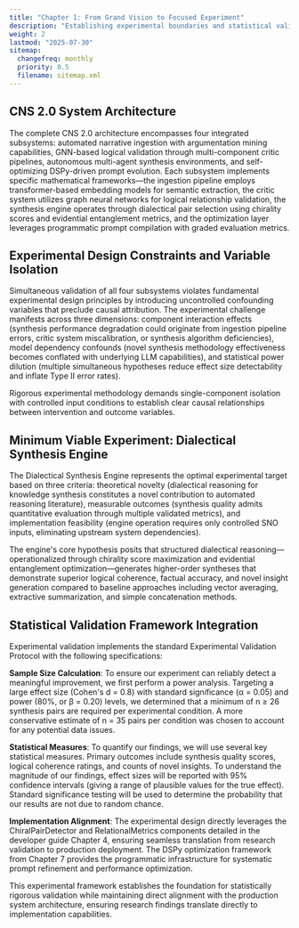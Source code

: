 ```yaml
---
title: "Chapter 1: From Grand Vision to Focused Experiment"
description: "Establishing experimental boundaries and statistical validation frameworks for the CNS 2.0 dialectical synthesis engine."
weight: 2
lastmod: "2025-07-30"
sitemap:
  changefreq: monthly
  priority: 0.5
  filename: sitemap.xml
---
```


## CNS 2.0 System Architecture

The complete CNS 2.0 architecture encompasses four integrated subsystems: automated narrative ingestion with argumentation mining capabilities, GNN-based logical validation through multi-component critic pipelines, autonomous multi-agent synthesis environments, and self-optimizing DSPy-driven prompt evolution. Each subsystem implements specific mathematical frameworks—the ingestion pipeline employs transformer-based embedding models for semantic extraction, the critic system utilizes graph neural networks for logical relationship validation, the synthesis engine operates through dialectical pair selection using chirality scores and evidential entanglement metrics, and the optimization layer leverages programmatic prompt compilation with graded evaluation metrics.

## Experimental Design Constraints and Variable Isolation

Simultaneous validation of all four subsystems violates fundamental experimental design principles by introducing uncontrolled confounding variables that preclude causal attribution. The experimental challenge manifests across three dimensions: component interaction effects (synthesis performance degradation could originate from ingestion pipeline errors, critic system miscalibration, or synthesis algorithm deficiencies), model dependency confounds (novel synthesis methodology effectiveness becomes conflated with underlying LLM capabilities), and statistical power dilution (multiple simultaneous hypotheses reduce effect size detectability and inflate Type II error rates).

Rigorous experimental methodology demands single-component isolation with controlled input conditions to establish clear causal relationships between intervention and outcome variables.

## Minimum Viable Experiment: Dialectical Synthesis Engine

The Dialectical Synthesis Engine represents the optimal experimental target based on three criteria: theoretical novelty (dialectical reasoning for knowledge synthesis constitutes a novel contribution to automated reasoning literature), measurable outcomes (synthesis quality admits quantitative evaluation through multiple validated metrics), and implementation feasibility (engine operation requires only controlled SNO inputs, eliminating upstream system dependencies).

The engine's core hypothesis posits that structured dialectical reasoning—operationalized through chirality score maximization and evidential entanglement optimization—generates higher-order syntheses that demonstrate superior logical coherence, factual accuracy, and novel insight generation compared to baseline approaches including vector averaging, extractive summarization, and simple concatenation methods.

## Statistical Validation Framework Integration

Experimental validation implements the standard Experimental Validation Protocol with the following specifications:

**Sample Size Calculation**: To ensure our experiment can reliably detect a meaningful improvement, we first perform a power analysis. Targeting a large effect size (Cohen's d = 0.8) with standard significance (α = 0.05) and power (80%, or β = 0.20) levels, we determined that a minimum of n ≥ 26 synthesis pairs are required per experimental condition. A more conservative estimate of n = 35 pairs per condition was chosen to account for any potential data issues.

**Statistical Measures**: To quantify our findings, we will use several key statistical measures. Primary outcomes include synthesis quality scores, logical coherence ratings, and counts of novel insights. To understand the magnitude of our findings, effect sizes will be reported with 95% confidence intervals (giving a range of plausible values for the true effect). Standard significance testing will be used to determine the probability that our results are not due to random chance.

**Implementation Alignment**: The experimental design directly leverages the ChiralPairDetector and RelationalMetrics components detailed in the developer guide Chapter 4, ensuring seamless translation from research validation to production deployment. The DSPy optimization framework from Chapter 7 provides the programmatic infrastructure for systematic prompt refinement and performance optimization.

This experimental framework establishes the foundation for statistically rigorous validation while maintaining direct alignment with the production system architecture, ensuring research findings translate directly to implementation capabilities.
